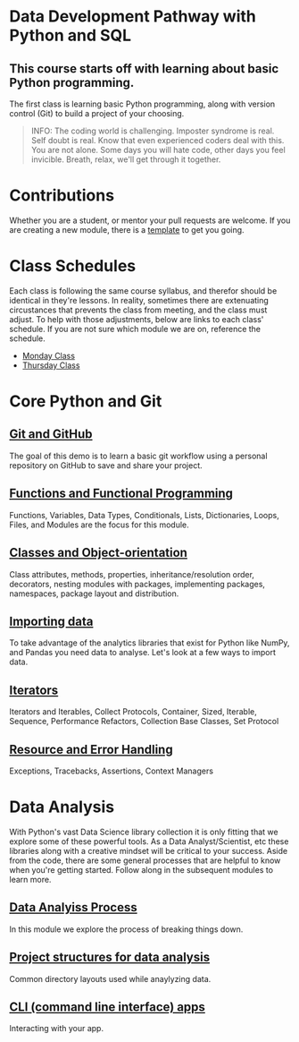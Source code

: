 # Data Development Pathway with Python and SQL
## This course starts off with learning about basic Python programming.

The first class is learning basic Python programming, along with version control (Git) to build a project of your choosing.

>INFO:  The coding world is challenging.  Imposter syndrome is real.  Self doubt is real.  Know that even experienced coders deal with this.  You are not alone.  Some days you will hate code, other days you feel invicible.  Breath, relax, we'll get through it together.



# Contributions
Whether you are a student, or mentor your pull requests are welcome.  If you are creating a new module, there is a [template](./modules/demo-template.md) to get you going.



# Class Schedules
Each class is following the same course syllabus, and therefor should be identical in they're lessons.  In reality, sometimes there are extenuating circustances that prevents the class from meeting, and the class must adjust.  To help with those adjustments, below are links to each class' schedule.  If you are not sure which module we are on, reference the schedule.

- [Monday Class](monday-class-schedule.md)
- [Thursday Class](thursday-class-schedule.md)

# Core Python and Git
## [Git and GitHub](./modules/git-github/README.md)
The goal of this demo is to learn a basic git workflow using a personal repository on GitHub to save and share your project.

## [Functions and Functional Programming](./modules/functions-and-functional-programming.md)
Functions, Variables, Data Types, Conditionals, Lists, Dictionaries, Loops, Files, and Modules are the focus for this module.  

## [Classes and Object-orientation](./modules/classes-and-object-orientation.md)
Class attributes, methods, properties, inheritance/resolution order, decorators, nesting modules with packages, implementing packages, namespaces, package layout and distribution.

## [Importing data](./modules/importing-data.md)
To take advantage of the analytics libraries that exist for Python like NumPy, and Pandas you need data to analyse.  Let's look at a few ways to import data.

## [Iterators](./modules/iterators.md)
Iterators and Iterables, Collect Protocols, Container, Sized, Iterable, Sequence, Performance Refactors, Collection Base Classes, Set Protocol

## [Resource and Error Handling](./resource-and-error-handling.mdf)
Exceptions, Tracebacks, Assertions, Context Managers



# Data Analysis
With Python's vast Data Science library collection it is only fitting that we explore some of these powerful tools.  As a Data Analyst/Scientist, etc these libraries along with a creative mindset will be critical to your success.  Aside from the code, there are some general processes that are helpful to know when you're getting started.  Follow along in the subsequent modules to learn more.

## [Data Analyiss Process](./modules/data-analysis/data-analysis.md)
In this module we explore the process of breaking things down.

## [Project structures for data analysis](./modules/project-structures/project-structures.md)
Common directory layouts used while anaylyzing data.

## [CLI (command line interface) apps](./modules/command-line-apps.md)
Interacting with your app.
